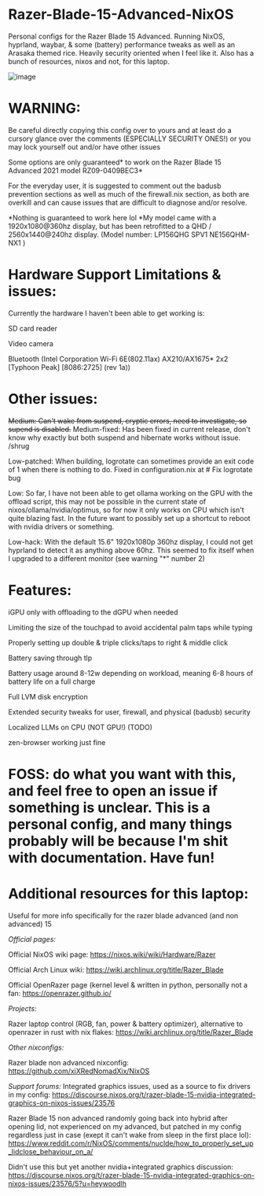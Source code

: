 # Razer-Blade-15-Advanced-NixOS
Personal configs for the Razer Blade 15 Advanced. Running NixOS, hyprland, waybar, &amp; some (battery) performance tweaks as well as an Arasaka themed rice. Heavily security oriented when I feel like it. Also has a bunch of resources, nixos and not, for this laptop.

![image](https://github.com/user-attachments/assets/14c0ce93-04f1-42ab-843c-82954d52070e)


# WARNING:
Be careful directly copying this config over to yours and at least do a cursory glance over the comments (ESPECIALLY SECURITY ONES!) or you may lock yourself out and/or have other issues

Some options are only guaranteed* to work on the Razer Blade 15 Advanced 2021 model RZ09-0409BEC3*

For the everyday user, it is suggested to comment out the badusb prevention sections as well as much of the firewall.nix section, as both are overkill and can cause issues that are difficult to diagnose and/or resolve.

*Nothing is guaranteed to work here lol
*My model came with a 1920x1080@360hz display, but has been retrofitted to a QHD / 2560x1440@240hz display. (Model number: LP156QHG SPV1 NE156QHM-NX1 )


# Hardware Support Limitations & issues:
Currently the hardware I haven't been able to get working is:

SD card reader

Video camera

Bluetooth (Intel Corporation Wi-Fi 6E(802.11ax) AX210/AX1675* 2x2 [Typhoon Peak] [8086:2725] (rev 1a))

# Other issues:

~~Medium: Can't wake from suspend, cryptic errors, need to investigate, so supend is disabled.~~
Medium-fixed: Has been fixed in current release, don't know why exactly but both suspend and hibernate works without issue. /shrug

Low-patched: When building, logrotate can sometimes provide an exit code of 1 when there is nothing to do. Fixed in configuration.nix at # Fix logrotate bug

Low: So far, I have not been able to get ollama working on the GPU with the offload script, this may not be possible in the current state of nixos/ollama/nvidia/optimus, so for now it only works on CPU which isn't quite blazing fast. In the future want to possibly set up a shortcut to reboot with nvidia drivers or something.

Low-hack: With the default 15.6" 1920x1080p 360hz display, I could not get hyprland to detect it as anything above 60hz. This seemed to fix itself when I upgraded to a different monitor (see warning "*" number 2)
  
# Features:
iGPU only with offloading to the dGPU when needed

Limiting the size of the touchpad to avoid accidental palm taps while typing

Properly setting up double & triple clicks/taps to right & middle click

Battery saving through tlp

Battery usage around 8-12w depending on workload, meaning 6-8 hours of battery life on a full charge

Full LVM disk encryption

Extended security tweaks for user, firewall, and physical (badusb) security

Localized LLMs on CPU (NOT GPU!) (TODO)

zen-browser working just fine

# FOSS: do what you want with this, and feel free to open an issue if something is unclear. This is a personal config, and many things probably will be because I'm shit with documentation. Have fun!




# Additional resources for this laptop:
Useful for more info specifically for the razer blade advanced (and non advanced) 15


*Official pages:*


Official NixOS wiki page: https://nixos.wiki/wiki/Hardware/Razer

Official Arch Linux wiki: https://wiki.archlinux.org/title/Razer_Blade

Official OpenRazer page (kernel level & written in python, personally not a fan: https://openrazer.github.io/


*Projects:*

Razer laptop control (RGB, fan, power & battery optimizer), alternative to openrazer in rust with nix flakes: https://wiki.archlinux.org/title/Razer_Blade

*Other nixconfigs:*

Razer blade non advanced nixconfig: https://github.com/xiXRedNomadXix/NixOS


*Support forums:*
Integrated graphics issues, used as a source to fix drivers in my config: https://discourse.nixos.org/t/razer-blade-15-nvidia-integrated-graphics-on-nixos-issues/23576

Razer Blade 15 non advanced randomly going back into hybrid after opening lid, not experienced on my advanced, but patched in my config regardless just in case (exept it can't wake from sleep in the first place lol): https://www.reddit.com/r/NixOS/comments/nuclde/how_to_properly_set_up_lidclose_behaviour_on_a/

Didn't use this but yet another nvidia+integrated graphics discussion: https://discourse.nixos.org/t/razer-blade-15-nvidia-integrated-graphics-on-nixos-issues/23576/5?u=heywoodlh

